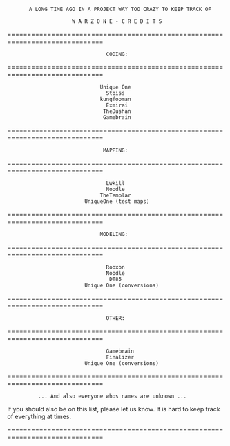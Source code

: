 

           A LONG TIME AGO IN A PROJECT WAY TOO CRAZY TO KEEP TRACK OF

                         W A R Z O N E - C R E D I T S


==============================================================================

                                    CODING:

==============================================================================                          


                                  Unique One
                                    Stoiss
                                  kungfooman
                                    Exmirai
                                   TheDushan
                                   Gamebrain


==============================================================================

                                   MAPPING:

==============================================================================


                                    Lwkill
                                    Noodle
                                  TheTemplar
                             UniqueOne (test maps)


==============================================================================

                                  MODELING:

==============================================================================


                                    Rooxon
                                    Noodle
                                     DT85
                             Unique One (conversions)


==============================================================================

                                    OTHER:

==============================================================================


                                    Gamebrain
                                    Finalizer
                             Unique One (conversions)


==============================================================================


              ... And also everyone whos names are unknown ...

   If you should also be on this list, please let us know. It is hard to keep
                       track of everything at times.


==============================================================================

